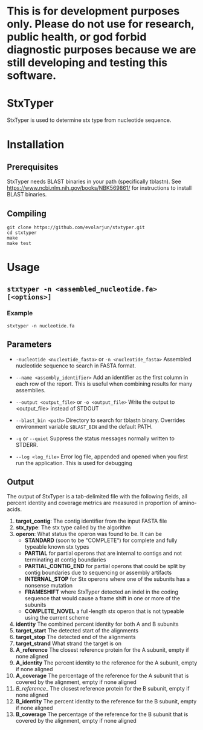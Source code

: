 # This is for development purposes only. Please do not use for research, public health, or god forbid diagnostic purposes because we are still developing and testing this software.

# StxTyper

StxTyper is used to determine stx type from nucleotide sequence. 

# Installation

## Prerequisites

StxTyper needs BLAST binaries in your path (specifically tblastn). See https://www.ncbi.nlm.nih.gov/books/NBK569861/ for instructions to install BLAST binaries.

## Compiling

```
git clone https://github.com/evolarjun/stxtyper.git
cd stxtyper
make
make test
```

# Usage

## `stxtyper -n <assembled_nucleotide.fa> [<options>]`

### Example

```
stxtyper -n nucleotide.fa
```

## Parameters

- `-nucleotide <nucleotide_fasta>` or `-n <nucleotide_fasta>` Assembled nucleotide sequence to search in FASTA format.

- `--name <assembly_identifier>` Add an identifier as the first column in each row of the report. This is useful when combining results for many assemblies.

- `--output <output_file>` or `-o <output_file>` Write the output to \<output\_file\> instead of STDOUT

- `--blast_bin <path>` Directory to search for tblastn binary. Overrides environment variable `$BLAST_BIN` and the default PATH.

- `-q` or `--quiet` Suppress the status messages normally written to STDERR.

- `--log <log_file>` Error log file, appended and opened when you first run the application. This is used for debugging

## Output

The output of StxTyper is a tab-delimited file with the following fields, all percent identity and coverage metrics are measured in proportion of amino-acids.

1. __target_contig__: The contig identifier from the input FASTA file
2. __stx_type__: The stx type called by the algorithm
3. __operon__: What status the operon was found to be. It can be
    - __STANDARD__ (soon to be "COMPLETE") for complete and fully typeable known stx types
    - __PARTIAL__ for partial operons that are internal to contigs and not terminating at contig boundaries
    - __PARTIAL_CONTIG_END__ for partial operons that could be split by contig boundaries due to sequencing or assembly artifacts
    - __INTERNAL_STOP__ for Stx operons where one of the subunits has a nonsense mutation
    - __FRAMESHIFT__ where StxTyper detected an indel in the coding sequence that would cause a frame shift in one or more of the subunits
    - __COMPLETE_NOVEL__ a full-length stx operon that is not typeable using the current scheme
4. __identity__ The combined percent identity for both A and B subunits
5. __target_start__ The detected start of the alignments
6. __target_stop__ The detected end of the alignments
7. __target_strand__ What strand the target is on
8. __A_reference__ The closest reference protein for the A subunit, empty if none aligned
9. __A_identity__ The percent identity to the reference for the A subunit, empty if none aligned
10. __A_coverage__ The percentage of the reference for the A subunit that is covered by the alignment, empty if none aligned
11. _B_reference__ The closest reference protein for the B subunit, empty if none aligned
12. __B_identity__ The percent identity to the reference for the B subunit, empty if none aligned
13. __B_coverage__ The percentage of the reference for the B subunit that is covered by the alignment, empty if none aligned

